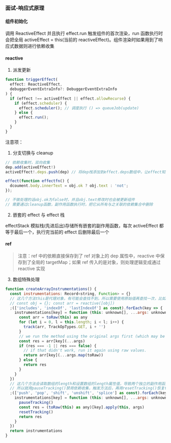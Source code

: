 ### 面试-响应式原理

#### 组件初始化

调用 ReactiveEffect 并且执行 effect.run 触发组件的首次渲染，run 函数执行时会把全局 activeEffect = this(当前的 reactiveEffect)。组件渲染时如果用到了响应式数据则进行依赖收集

#### reactive

1. 派发更新

```js
function triggerEffect(
  effect: ReactiveEffect,
  debuggerEventExtraInfo?: DebuggerEventExtraInfo
) {
  if (effect !== activeEffect || effect.allowRecurse) {
    if (effect.scheduler) {
      effect.scheduler(); // 调度执行 () => queueJob(update)
    } else {
      effect.run();
    }
  }
}
```

注意项：

1. 分支切换与 cleanup

```js
// 依赖收集时，双向收集
dep.add(activeEffect!)
activeEffect!.deps.push(dep) // 将dep栈添加到effect.deps数组中，让effect知道它被哪些属性依赖了

effect(function effectfn() {
  dcoument.body.innerText = obj.ok ? obj.text : 'not';
});

// 不做处理的话obj.ok为false时，并且obj.text修改时也会被更新组件
// 需要通过cleanup函数，副作用函数执行时，把它从所有与之关联的依赖集合中删除
```

2. 嵌套的 effect 与 effect 栈

effectStack 模拟栈(先进后出)存储所有嵌套的副作用函数，每次 activeEffect 都等于最后一个，执行完当前的 effect 后删除最后一个

#### ref

> 注意：ref 中的依赖直接保存到了 ref 对象上的 dep 属性中，reactive 中保存到了全局的 targetMap；如果 ref 传入的是对象，则处理逻辑变成通过 reactive 实现

3. 数组特殊处理

```js
function createArrayInstrumentations() {
  const instrumentations: Record<string, Function> = {}
  // 这几个方法this是代理对象，有可能会查找不到，所以需要使用原始值再查找一次，比如：
  // const obj = {}; const arr = reactive([obj])
  ;(['includes', 'indexOf', 'lastIndexOf'] as const).forEach(key => {
    instrumentations[key] = function (this: unknown[], ...args: unknown[]) {
      const arr = toRaw(this) as any
      for (let i = 0, l = this.length; i < l; i++) {
        track(arr, TrackOpTypes.GET, i + '')
      }
      // we run the method using the original args first (which may be reactive)
      const res = arr[key](...args)
      if (res === -1 || res === false) {
        // if that didn't work, run it again using raw values.
        return arr[key](...args.map(toRaw))
      } else {
        return res
      }
    }
  })
  // 这几个方法会读取数组的length和设置数组的length属性值，导致两个独立的副作用函数互相影响，无限循环track和trigger
  // 所以就用pauseTracking()禁用依赖收集，触发方法后，再用resetTracking()恢复track
  ;(['push', 'pop', 'shift', 'unshift', 'splice'] as const).forEach(key => {
    instrumentations[key] = function (this: unknown[], ...args: unknown[]) {
      pauseTracking()
      const res = (toRaw(this) as any)[key].apply(this, args)
      resetTracking()
      return res
    }
  })
  return instrumentations
}
```
